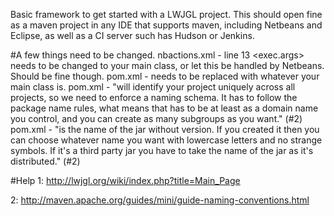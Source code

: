 Basic framework to get started with a LWJGL project.
This should open fine as a maven project in any IDE that supports maven, including Netbeans and Eclipse, as well as a CI server such has Hudson or Jenkins.

#A few things need to be changed.
nbactions.xml - line 13 <exec.args> needs to be changed to your main class, or let this be handled by Netbeans. Should be fine though.
pom.xml - <mainClass> needs to be replaced with whatever your main class is.
pom.xml - <groupId> "will identify your project uniquely across all projects, so we need to enforce a naming schema. It has to follow the package name rules, what means that has to be at least as a domain name you control, and you can create as many subgroups as you want." (#2)
pom.xml - <artifactId> "is the name of the jar without version. If you created it then you can choose whatever name you want with lowercase letters and no strange symbols. If it's a third party jar you have to take the name of the jar as it's distributed." (#2)

#Help
1: http://lwjgl.org/wiki/index.php?title=Main_Page

2: http://maven.apache.org/guides/mini/guide-naming-conventions.html
